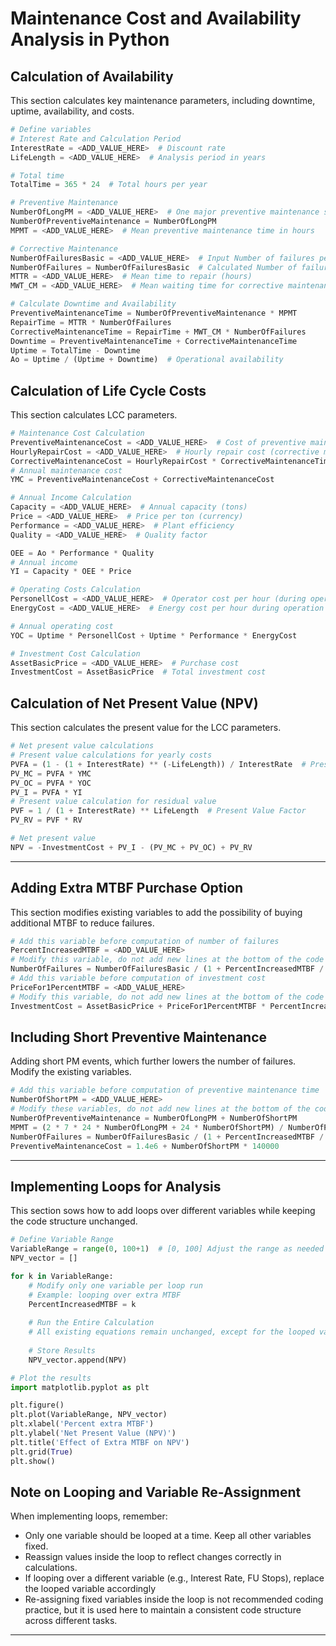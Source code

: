 # Maintenance Cost and Availability Analysis in Python

## **Calculation of Availability**
This section calculates key maintenance parameters, including downtime, uptime, availability, and costs.

```python
# Define variables
# Interest Rate and Calculation Period
InterestRate = <ADD_VALUE_HERE>  # Discount rate
LifeLength = <ADD_VALUE_HERE>  # Analysis period in years

# Total time
TotalTime = 365 * 24  # Total hours per year

# Preventive Maintenance
NumberOfLongPM = <ADD_VALUE_HERE>  # One major preventive maintenance stop
NumberOfPreventiveMaintenance = NumberOfLongPM
MPMT = <ADD_VALUE_HERE>  # Mean preventive maintenance time in hours

# Corrective Maintenance
NumberOfFailuresBasic = <ADD_VALUE_HERE>  # Input Number of failures per year
NumberOfFailures = NumberOfFailuresBasic  # Calculated Number of failures per year
MTTR = <ADD_VALUE_HERE>  # Mean time to repair (hours)
MWT_CM = <ADD_VALUE_HERE>  # Mean waiting time for corrective maintenance (hours)

# Calculate Downtime and Availability
PreventiveMaintenanceTime = NumberOfPreventiveMaintenance * MPMT
RepairTime = MTTR * NumberOfFailures
CorrectiveMaintenanceTime = RepairTime + MWT_CM * NumberOfFailures
Downtime = PreventiveMaintenanceTime + CorrectiveMaintenanceTime
Uptime = TotalTime - Downtime
Ao = Uptime / (Uptime + Downtime)  # Operational availability
```

## **Calculation of  Life Cycle Costs**
This section calculates LCC parameters.

```python
# Maintenance Cost Calculation
PreventiveMaintenanceCost = <ADD_VALUE_HERE>  # Cost of preventive maintenance
HourlyRepairCost = <ADD_VALUE_HERE>  # Hourly repair cost (corrective maintenance)
CorrectiveMaintenanceCost = HourlyRepairCost * CorrectiveMaintenanceTime
# Annual maintenance cost
YMC = PreventiveMaintenanceCost + CorrectiveMaintenanceCost

# Annual Income Calculation
Capacity = <ADD_VALUE_HERE>  # Annual capacity (tons)
Price = <ADD_VALUE_HERE>  # Price per ton (currency)
Performance = <ADD_VALUE_HERE>  # Plant efficiency
Quality = <ADD_VALUE_HERE>  # Quality factor

OEE = Ao * Performance * Quality
# Annual income
YI = Capacity * OEE * Price

# Operating Costs Calculation
PersonellCost = <ADD_VALUE_HERE>  # Operator cost per hour (during operation)
EnergyCost = <ADD_VALUE_HERE>  # Energy cost per hour during operation at 100% performance

# Annual operating cost
YOC = Uptime * PersonellCost + Uptime * Performance * EnergyCost

# Investment Cost Calculation
AssetBasicPrice = <ADD_VALUE_HERE>  # Purchase cost
InvestmentCost = AssetBasicPrice  # Total investment cost
```

## **Calculation of Net Present Value (NPV)**
This section calculates the present value for the LCC parameters.

```python
# Net present value calculations
# Present value calculations for yearly costs
PVFA = (1 - (1 + InterestRate) ** (-LifeLength)) / InterestRate  # Present Value Factor of Annuity
PV_MC = PVFA * YMC
PV_OC = PVFA * YOC
PV_I = PVFA * YI
# Present value calculation for residual value
PVF = 1 / (1 + InterestRate) ** LifeLength  # Present Value Factor
PV_RV = PVF * RV

# Net present value
NPV = -InvestmentCost + PV_I - (PV_MC + PV_OC) + PV_RV

```
---
## **Adding Extra MTBF Purchase Option**
This section modifies existing variables to add the possibility of buying additional MTBF to reduce failures. 

```python
# Add this variable before computation of number of failures
PercentIncreasedMTBF = <ADD_VALUE_HERE>
# Modify this variable, do not add new lines at the bottom of the code
NumberOfFailures = NumberOfFailuresBasic / (1 + PercentIncreasedMTBF / 100)
# Add this variable before computation of investment cost
PriceFor1PercentMTBF = <ADD_VALUE_HERE>
# Modify this variable, do not add new lines at the bottom of the code
InvestmentCost = AssetBasicPrice + PriceFor1PercentMTBF * PercentIncreasedMTBF
```

## **Including Short Preventive Maintenance**
Adding short PM events, which further lowers the number of failures. Modify the existing variables.

```python
# Add this variable before computation of preventive maintenance time
NumberOfShortPM = <ADD_VALUE_HERE>
# Modify these variables, do not add new lines at the bottom of the code
NumberOfPreventiveMaintenance = NumberOfLongPM + NumberOfShortPM
MPMT = (2 * 7 * 24 * NumberOfLongPM + 24 * NumberOfShortPM) / NumberOfPreventiveMaintenance
NumberOfFailures = NumberOfFailuresBasic / (1 + PercentIncreasedMTBF / 100) * 0.95 ** NumberOfShortPM
PreventiveMaintenanceCost = 1.4e6 + NumberOfShortPM * 140000
```

---
## **Implementing Loops for Analysis**
This section sows how to add loops over different variables while keeping the code structure unchanged.

```python
# Define Variable Range
VariableRange = range(0, 100+1)  # [0, 100] Adjust the range as needed
NPV_vector = []

for k in VariableRange:
    # Modify only one variable per loop run
    # Example: looping over extra MTBF
    PercentIncreasedMTBF = k
    
    # Run the Entire Calculation    
    # All existing equations remain unchanged, except for the looped variable
    
    # Store Results
    NPV_vector.append(NPV)

# Plot the results
import matplotlib.pyplot as plt

plt.figure()
plt.plot(VariableRange, NPV_vector)
plt.xlabel('Percent extra MTBF')
plt.ylabel('Net Present Value (NPV)')
plt.title('Effect of Extra MTBF on NPV')
plt.grid(True)
plt.show()

```

## **Note on Looping and Variable Re-Assignment**
When implementing loops, remember:
- Only one variable should be looped at a time. Keep all other variables fixed.
- Reassign values inside the loop to reflect changes correctly in calculations.
- If looping over a different variable (e.g., Interest Rate, FU Stops), replace the looped variable accordingly
- Re-assigning fixed variables inside the loop is not recommended coding practice, but it is used here to maintain a consistent code structure across different tasks.
---
